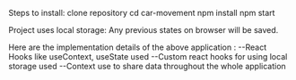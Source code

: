 Steps to install: 
        clone repository
        cd car-movement
        npm install
        npm start

Project uses local storage: Any previous states on browser will be saved.

Here are the implementation details of the above application :
  --React Hooks like useContext, useState used
  --Custom react hooks for using local storage used
  --Context use to share data throughout the whole application


